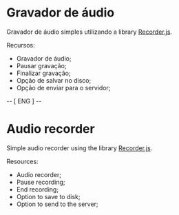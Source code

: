 # Gravador de áudio

Gravador de áudio simples utilizando a library [Recorder.js](https://github.com/mattdiamond/Recorderjs).

Recursos:

- Gravador de áudio;
- Pausar gravação;
- Finalizar gravação;
- Opção de salvar no disco;
- Opção de enviar para o servidor;

-- [ ENG ] --

# Audio recorder

Simple audio recorder using the library [Recorder.js](https://github.com/mattdiamond/Recorderjs).

Resources:

- Audio recorder;
- Pause recording;
- End recording;
- Option to save to disk;
- Option to send to the server;

